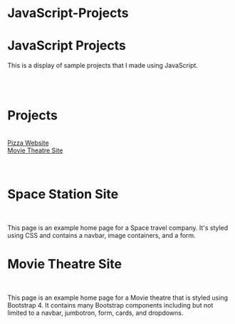 # JavaScript-Projects
<h1> JavaScript Projects</h1>
<p>This is a display of sample projects that I made using JavaScript.</p>
<br>
<br>
<h1> Projects</h1>
<br>
<nav>
<a href="Pizza.html">Pizza Website</a>
<br>
<a href="academy_cinemas.html">Movie Theatre Site</a>
 </nav>
<br>
<br>
<h1> Space Station Site</h1>
<br>
<p> This page is an example home page for a Space travel company. It's styled using CSS and contains a navbar, image containers, and a form.</p>
<h1> Movie Theatre Site</h1>
<br>
<p>This page is an example home page for a Movie theatre that is styled using Bootstrap 4. It contains many Bootstrap components including but not limited to a navbar, jumbotron, form, cards, and dropdowns.</p>
